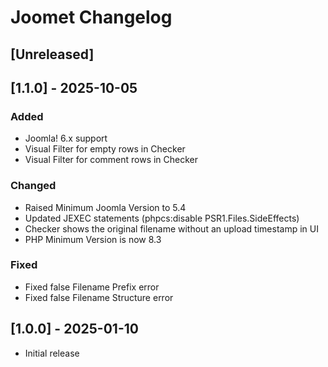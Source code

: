 # Joomet Changelog

## [Unreleased]


## [1.1.0] - 2025-10-05
### Added
- Joomla! 6.x support
- Visual Filter for empty rows in Checker
- Visual Filter for comment rows in Checker

### Changed
- Raised Minimum Joomla Version to 5.4
- Updated JEXEC statements (phpcs:disable PSR1.Files.SideEffects)
- Checker shows the original filename without an upload timestamp in UI
- PHP Minimum Version is now 8.3

### Fixed
- Fixed false Filename Prefix error
- Fixed false Filename Structure error

## [1.0.0] - 2025-01-10
- Initial release
